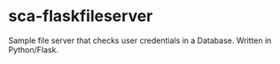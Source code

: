 # sca-flaskfileserver
Sample file server that checks user credentials in a Database. Written in Python/Flask.
